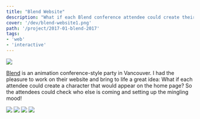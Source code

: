 ```yaml
---
title: "Blend Website"
description: "What if each Blend conference attendee could create their own custom character that would appear on the home page?"
cover: '/dev/blend-website1.png'
path: '/project/2017-01-blend-2017'
tags:
- 'web'
- 'interactive'
---
```


![](./dev/blend-website1.png)

[Blend](http://blendfest.ca/) is an animation conference-style party in Vancouver. I had the pleasure to work on their website and bring to life a great idea: What if each attendee could create a character that would appear on the home page? So the attendees could check who else is coming and setting up the mingling mood!

![](./dev/blend_avatar.gif)
![](./dev/blend_home.gif)
![](./dev/blend_scroll1.gif)
![](./dev/blend_scroll2.gif)
